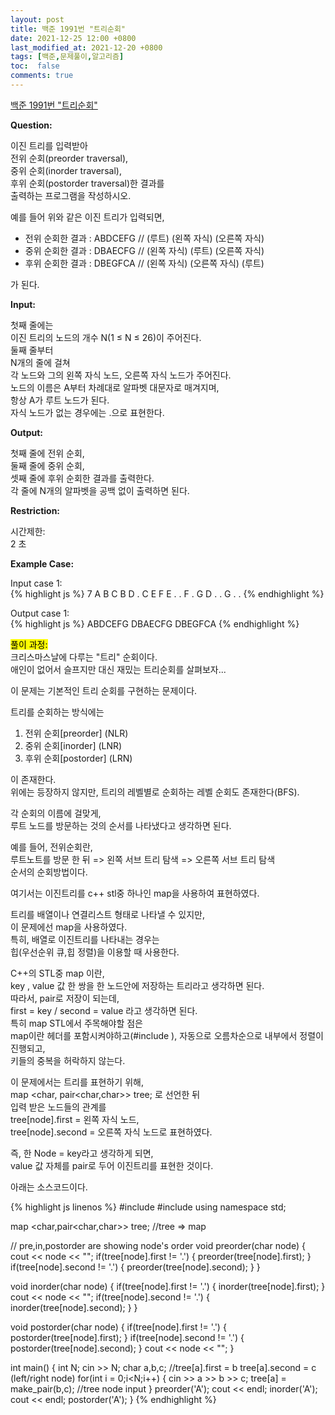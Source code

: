 ```yaml
---
layout: post
title: 백준 1991번 "트리순회"
date: 2021-12-25 12:00 +0800
last_modified_at: 2021-12-20 +0800
tags: [백준,문제풀이,알고리즘]
toc:  false
comments: true
---
```


[백준 1991번 "트리순회"](https://www.acmicpc.net/problem/1991)<br>

<strong>Question:</strong>  

이진 트리를 입력받아 <br>
전위 순회(preorder traversal), <br>
중위 순회(inorder traversal), <br>
후위 순회(postorder traversal)한 결과를 <br>
출력하는 프로그램을 작성하시오. <br>

예를 들어 위와 같은 이진 트리가 입력되면, <br>
<ul>
<li> 전위 순회한 결과 : ABDCEFG // (루트) (왼쪽 자식) (오른쪽 자식)
<li> 중위 순회한 결과 : DBAECFG // (왼쪽 자식) (루트) (오른쪽 자식)
<li> 후위 순회한 결과 : DBEGFCA // (왼쪽 자식) (오른쪽 자식) (루트)
</ul>
가 된다. <br>

<strong>Input:</strong>  


첫째 줄에는 <br>
이진 트리의 노드의 개수 N(1 ≤ N ≤ 26)이 주어진다. <br>
둘째 줄부터 <br>
N개의 줄에 걸쳐 <br>
각 노드와 그의 왼쪽 자식 노드, 오른쪽 자식 노드가 주어진다. <br>
노드의 이름은 A부터 차례대로 알파벳 대문자로 매겨지며, <br>
항상 A가 루트 노드가 된다. <br>
자식 노드가 없는 경우에는 .으로 표현한다.<br>

<strong>Output:</strong>  


첫째 줄에 전위 순회, <br>
둘째 줄에 중위 순회, <br>
셋째 줄에 후위 순회한 결과를 출력한다. <br>
각 줄에 N개의 알파벳을 공백 없이 출력하면 된다.<br>


<strong>Restriction:</strong>  


시간제한:<br>
2 초


<strong>Example Case:</strong>   

Input case 1: <br>
{% highlight js %}
7
A B C
B D .
C E F
E . .
F . G
D . .
G . .
{% endhighlight %}

Output case 1: <br>
{% highlight js %}
ABDCEFG
DBAECFG
DBEGFCA
{% endhighlight %}  

<mark>풀이 과정:</mark>  
크리스마스날에 다루는 "트리" 순회이다.  <br>
애인이 없어서 슬프지만 대신 재밌는 트리순회를 살펴보자... <br>

이 문제는 기본적인 트리 순회를 구현하는 문제이다. <br>

트리를 순회하는 방식에는 <br>
<ol>
<li>전위 순회[preorder] (NLR)
<li>중위 순회[inorder] (LNR)
<li>후위 순회[postorder] (LRN)
</ol>
이 존재한다. <br>
위에는 등장하지 않지만, 트리의 레벨별로 순회하는 레벨 순회도 존재한다(BFS). <br>

각 순회의 이름에 걸맞게,  <br>
루트 노드를 방문하는 것의 순서를 나타냈다고 생각하면 된다. <br>

예를 들어, 전위순회란, <br>
루트노트를 방문 한 뒤 => 왼쪽 서브 트리 탐색 => 오른쪽 서브 트리 탐색  <br>
순서의 순회방법이다. <br>

여기서는 이진트리를 c++ stl중 하나인 map을 사용하여 표현하였다. <br>

트리를 배열이나 연결리스트 형태로 나타낼 수 있지만,   <br>
이 문제에선 map을 사용하였다.<br>
특히, 배열로 이진트리를 나타내는 경우는<br>
힙(우선순위 큐,힙 정렬)을 이용할 때 사용한다.<br>

C++의 STL중 map 이란,  <br>
key , value 값 한 쌍을 한 노드안에 저장하는 트리라고 생각하면 된다. <br>
따라서, pair로 저장이 되는데, <br>
first = key / second = value 라고 생각하면 된다.  <br>
특히 map STL에서 주목해야할 점은 <br>
map이란 헤더를 포함시켜야하고(#include <map>),
자동으로 오름차순으로 내부에서 정렬이 진행되고, <br>
키들의 중복을 허락하지 않는다.<br>


이 문제에서는 트리를 표현하기 위해,  <br>
map <char, pair<char,char>> tree; 로 선언한 뒤 <br>
입력 받은 노드들의 관계를 <br>
tree[node].first = 왼쪽 자식 노드,  <br>
tree[node].second = 오른쪽 자식 노드로 표현하였다.<br>
 
즉, 한 Node = key라고 생각하게 되면,  <br>
value 값 자체를 pair로 두어 이진트리를 표현한 것이다.<br>

아래는 소스코드이다. <br>

{% highlight js linenos %}
#include <iostream>
#include <map>
using namespace std;

map <char,pair<char,char>> tree; //tree => map 

// pre,in,postorder are showing node's order
void preorder(char node) {
    cout << node << "";
    if(tree[node].first != '.') {
        preorder(tree[node].first);
    }
    if(tree[node].second != '.') {
        preorder(tree[node].second);
    }
}

void inorder(char node) {
    if(tree[node].first != '.') {
        inorder(tree[node].first);
    }
    cout << node << "";
    if(tree[node].second != '.') {
        inorder(tree[node].second);
    }
}

void postorder(char node) {
    if(tree[node].first != '.') {
        postorder(tree[node].first);
    }
    if(tree[node].second != '.') {
        postorder(tree[node].second);
    }
    cout << node << "";
}


int main() {
    int N;
    cin >> N;
    char a,b,c; //tree[a].first = b tree[a].second = c (left/right node)
    for(int i = 0;i<N;i++) {
        cin >> a >> b >> c;
        tree[a] = make_pair(b,c); //tree node input
    }
    preorder('A');
    cout << endl;
    inorder('A');
    cout << endl;
    postorder('A');
}
{% endhighlight %}
